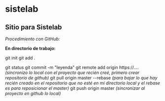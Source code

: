 # sistelab
## Sitio para Sistelab


_Procedimiento con GitHub:_

__En directorio de trabajo:__

git init
git add .

git status
git commit -m "leyenda"
git remote add origin https://.... _(sincronizo lo local con el proyecto que recién creé, primero crear repositorio de github)_
git pull origin master --rebase _(para bajar lo que hay recién creado en el repositorio que no esté en mi directorio local y el rebase es para reposicionar el master)_
git push origin master _(sincronizar al proyecto en github lo local)_
